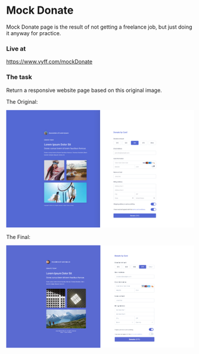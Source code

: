 # Mock Donate

Mock Donate page is the result of not getting a freelance job, but just doing it anyway for practice.

### Live at

https://www.vyff.com/mockDonate

### The task

Return a responsive website page based on this original image.

The Original:

<img src="public/Original.png" alt="Original donate page design" width="1000">

The Final:

<img src="public/Final.png" alt="Final donate page design" width="1000">
